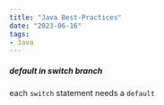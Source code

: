 ```yaml
---
title: "Java Best-Practices"
date: "2023-06-16"
tags:
- Java
---
```


##### default in switch branch
each `switch` statement needs a `default`